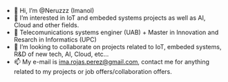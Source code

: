 - 👋 Hi, I’m @Neruzzz (Imanol)
- 👀 I’m interested in IoT and embeded systems projects as well as AI, Cloud and other fields.
- 🌱 Telecomunications systems enginer (UAB) + Master in Innovation and Resarch in Informatics (UPC)
- 💞️ I’m looking to collaborate on projects related to IoT, embeded systems, R&D of new tech, AI, Cloud, etc...
- 📫 My e-mail is ima.rojas.perez@gmail.com, contact me for anything related to my projects or job offers/collaboration offers.

<!---
Neruzzz/Neruzzz is a ✨ special ✨ repository because its `README.md` (this file) appears on your GitHub profile.
You can click the Preview link to take a look at your changes.
--->
